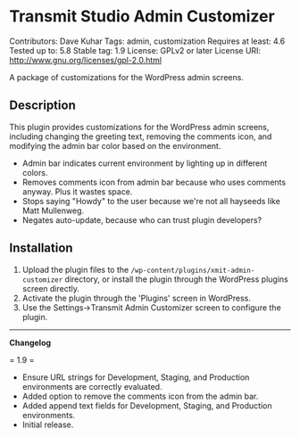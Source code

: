 # Transmit Studio Admin Customizer
Contributors: Dave Kuhar
Tags: admin, customization
Requires at least: 4.6
Tested up to: 5.8
Stable tag: 1.9
License: GPLv2 or later
License URI: http://www.gnu.org/licenses/gpl-2.0.html

A package of customizations for the WordPress admin screens.

## Description

This plugin provides customizations for the WordPress admin screens, including changing the greeting text, removing the comments icon, and modifying the admin bar color based on the environment.

- Admin bar indicates current environment by lighting up in different colors.
- Removes comments icon from admin bar because who uses comments anyway. Plus it wastes space.
- Stops saying "Howdy" to the user because we're not all hayseeds like Matt Mullenweg.
- Negates auto-update, because who can trust plugin developers?

## Installation

1. Upload the plugin files to the `/wp-content/plugins/xmit-admin-customizer` directory, or install the plugin through the WordPress plugins screen directly.
2. Activate the plugin through the 'Plugins' screen in WordPress.
3. Use the Settings->Transmit Admin Customizer screen to configure the plugin.

---
**Changelog**

= 1.9 =
* Ensure URL strings for Development, Staging, and Production environments are correctly evaluated.
* Added option to remove the comments icon from the admin bar.
* Added append text fields for Development, Staging, and Production environments.
* Initial release.
